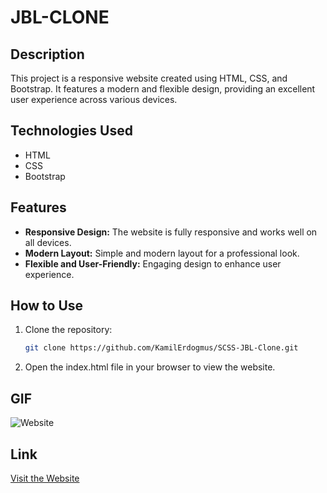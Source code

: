 # JBL-CLONE

## Description

This project is a responsive website created using HTML, CSS, and Bootstrap. It features a modern and flexible design, providing an excellent user experience across various devices.

## Technologies Used

- HTML
- CSS
- Bootstrap

## Features

- **Responsive Design:** The website is fully responsive and works well on all devices.
- **Modern Layout:** Simple and modern layout for a professional look.
- **Flexible and User-Friendly:** Engaging design to enhance user experience.

## How to Use

1. Clone the repository:
   ```bash
   git clone https://github.com/KamilErdogmus/SCSS-JBL-Clone.git
   
2. Open the index.html file in your browser to view the website.

## GIF

![Website](images/GIF.gif)

## Link

[Visit the Website](https://662e904dcd933bfa680a3d90--stellular-cucurucho-8de34c.netlify.app/)

